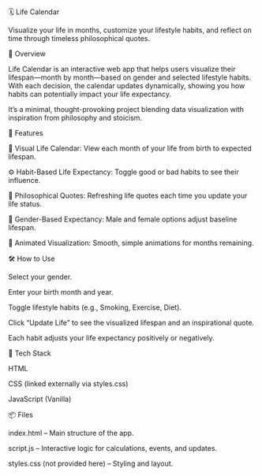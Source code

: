 🗓️ Life Calendar

Visualize your life in months, customize your lifestyle habits, and reflect on time through timeless philosophical quotes.


🚀 Overview

Life Calendar is an interactive web app that helps users visualize their lifespan—month by month—based on gender and selected lifestyle habits. With each decision, the calendar updates dynamically, showing you how habits can potentially impact your life expectancy.

It’s a minimal, thought-provoking project blending data visualization with inspiration from philosophy and stoicism.


🌟 Features

📅 Visual Life Calendar: View each month of your life from birth to expected lifespan.

⚙️ Habit-Based Life Expectancy: Toggle good or bad habits to see their influence.

🧠 Philosophical Quotes: Refreshing life quotes each time you update your life status.

🧍 Gender-Based Expectancy: Male and female options adjust baseline lifespan.

🎨 Animated Visualization: Smooth, simple animations for months remaining.


🛠️ How to Use

Select your gender.

Enter your birth month and year.

Toggle lifestyle habits (e.g., Smoking, Exercise, Diet).

Click “Update Life” to see the visualized lifespan and an inspirational quote.

Each habit adjusts your life expectancy positively or negatively.


🧱 Tech Stack

HTML

CSS (linked externally via styles.css)

JavaScript (Vanilla)


📦 Files

index.html – Main structure of the app.

script.js – Interactive logic for calculations, events, and updates.

styles.css (not provided here) – Styling and layout.
